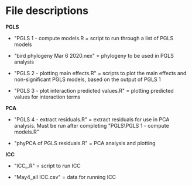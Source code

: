 # File descriptions
**PGLS**

* "PGLS 1 - compute models.R = script to run through a list of PGLS models 

* "bird phylogeny Mar 6 2020.nex" = phylogeny to be used in PGLS analysis

* "PGLS 2 - plotting main effects.R" =  scripts to plot the main effects and non-significant PGLS models, based on the output of  PGLS 1

* "PGLS 3 -  plot interaction predicted values.R" = plotting predicted values for interaction terms

**PCA**

* "PGLS 4 - extract residuals.R" = extract residuals for use in PCA analysis. Must be run after completing "PGLS\PGLS 1 - compute models.R"

* "phyPCA of PGLS residuals.R" = PCA analysis and plotting

**ICC**

* "ICC_.R" = script to run ICC

* "May4_all ICC.csv" = data for running ICC

